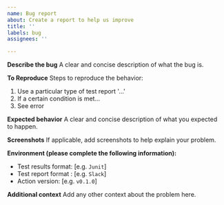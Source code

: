 ```yaml
---
name: Bug report
about: Create a report to help us improve
title: ''
labels: bug
assignees: ''

---
```


**Describe the bug**
A clear and concise description of what the bug is.

**To Reproduce**
Steps to reproduce the behavior:
1. Use a particular type of test report '...'
2. If a certain condition is met...
3. See error

**Expected behavior**
A clear and concise description of what you expected to happen.

**Screenshots**
If applicable, add screenshots to help explain your problem.

**Environment (please complete the following information):**
- Test results format: [e.g. `Junit`]
- Test report format : [e.g. `Slack`]
- Action version: [e.g. `v0.1.0`]

**Additional context**
Add any other context about the problem here.